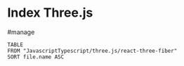 # Index Three.js
#manage 

```dataview
TABLE
FROM "JavascriptTypescript/three.js/react-three-fiber"
SORT file.name ASC
```